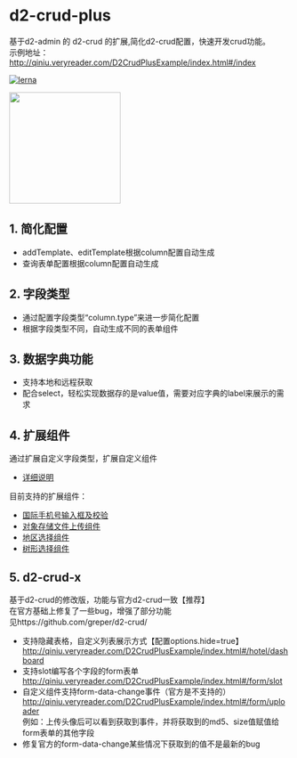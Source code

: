 # d2-crud-plus
基于d2-admin 的 d2-crud 的扩展,简化d2-crud配置，快速开发crud功能。    
示例地址：http://qiniu.veryreader.com/D2CrudPlusExample/index.html#/index   

[![lerna](https://img.shields.io/badge/maintained%20with-lerna-cc00ff.svg)](https://lerna.js.org/)

<a href="https://github.com/d2-projects/d2-admin" target="_blank"><img src="https://raw.githubusercontent.com/FairyEver/d2-admin/master/doc/image/d2-admin@2x.png" width="200"></a>



## 1. 简化配置 
* addTemplate、editTemplate根据column配置自动生成   
* 查询表单配置根据column配置自动生成

## 2. 字段类型
* 通过配置字段类型“column.type”来进一步简化配置
* 根据字段类型不同，自动生成不同的表单组件

## 3. 数据字典功能  
* 支持本地和远程获取
* 配合select，轻松实现数据存的是value值，需要对应字典的label来展示的需求

## 4. 扩展组件  
通过扩展自定义字段类型，扩展自定义组件
* [详细说明](https://github.com/greper/d2-crud-plus/tree/master/packages/d2-crud-plus-extends)     

目前支持的扩展组件：  
* [国际手机号输入框及校验](http://qiniu.veryreader.com/D2CrudPlusExample/index.html#/form/phone)
* [对象存储文件上传组件](http://qiniu.veryreader.com/D2CrudPlusExample/index.html#/form/uploader)  
* [地区选择组件](http://qiniu.veryreader.com/D2CrudPlusExample/index.html#/form/area)
* [树形选择组件](http://qiniu.veryreader.com/D2CrudPlusExample/index.html#/form/area)  

## 5. d2-crud-x
基于d2-crud的修改版，功能与官方d2-crud一致【推荐】   
在官方基础上修复了一些bug，增强了部分功能   
见https://github.com/greper/d2-crud/   
* 支持隐藏表格，自定义列表展示方式【配置options.hide=true】     
http://qiniu.veryreader.com/D2CrudPlusExample/index.html#/hotel/dashboard
* 支持slot编写各个字段的form表单     
http://qiniu.veryreader.com/D2CrudPlusExample/index.html#/form/slot  
* 自定义组件支持form-data-change事件（官方是不支持的）   
http://qiniu.veryreader.com/D2CrudPlusExample/index.html#/form/uploader    
例如：上传头像后可以看到获取到事件，并将获取到的md5、size值赋值给form表单的其他字段
* 修复官方的form-data-change某些情况下获取到的值不是最新的bug  

